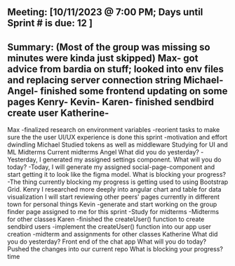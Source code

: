 Meeting: [10/11/2023 @ 7:00 PM; Days until Sprint # is due: 12 ]
-----
Summary: (Most of the group was missing so minutes were kinda just skipped)
Max- got advice from bardia on stuff; looked into env files and replacing server connection string
Michael-
Angel- finished some frontend updating on some pages
Kenry-
Kevin-
Karen- finished sendbird create user
Katherine- 
-----
Max
-finalized research on environment variables
-reorient tasks to make sure the the user UI/UX experience is done this sprint
-motivation and effort dwindling
Michael
Studied tokens as well as middleware
Studying for UI and ML Midterms
Current midterms
Angel
What did you do yesterday? 
-Yesterday, I generated my assigned settings component.
What will you do today?
-Today, I will generate my assigned social-page-component and start getting it to look like the figma model.
What is blocking your progress? 
-The thing currently blocking my progress is getting used to using Bootstrap Grid.
Kenry
I researched more deeply into angular chart and table for data visualization
I will start reviewing other peers' pages
currently in different town for personal things
Kevin
-generate and start working on the group finder page assigned to me for this sprint
-Study for midterms
-Midterms for other classes
Karen
-finished the createUser() function to create sendbird users
-implement the createUser() function into our app user creation
-midterm and assignments for other classes
Katherine 
What did you do yesterday? 
Front end of the chat app
What will you do today?
Pushed the changes into our current repo
What is blocking your progress?
time

